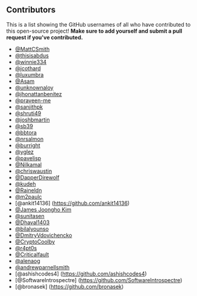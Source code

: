 ## Contributors

This is a list showing the GitHub usernames of all who have contributed to this open-source project! **Make sure to add yourself and submit a pull request if you've contributed.**

* [@MattCSmith](https://github.com/mattcsmith)
* [@thisisabdus](https://github.com/thisisabdus)
* [@winnie334](https://github.com/winnie334)
* [@jcothard](https://github.com/jcothard)
* [@luxumbra](https://github.com/luxumbra)
* [@Asam](https://github.com/shan5742)
* [@unknownaloy](https://github.com/unknownaloy)
* [@jhonattanbenitez](https://github.com/jhonattanbenitez)
* [@praveen-me](https://github.com/praveen-me)
* [@sanjithpk](https://github.com/sanjithpk)
* [@shruti49](https://github.com/shruti49)
* [@joshbmartin](https://github.com/joshbmartin)
* [@sb39](https://github.com/sb39)
* [@bbtora](https://github.com/bbtora)
* [@nrsalmon](https://github.com/nrsalmon)
* [@burright](https://github.com/burright)
* [@yglez](https://github.com/yglez)
* [@pavelisp](https://github.com/pavelisp)
* [@Nilkamal](https://github.com/nilkamal)
* [@chriswaustin](https://github.com/chriswaustin)
* [@DapperDirewolf](https://github.com/DapperDirewolf)
* [@kudeh](https://github.com/kudeh)
* [@Raineldn](https://github.com/Raineldn)
* [@m2paulc](http://github.com/m2paulc)
* [@ankit14136] (https://github.com/ankit14136)
* [@James Joongho Kim](https://github.com/april9288)
* [@sunitasen](https://github.com/sunitasen)
* [@Dhaval1403](https://github.com/Dhaval1403)
* [@bilalyounso](https://github.com/bilalyounso)
* [@DmitryVdovichencko](https://github.com/DmitryVdovichencko)
* [@CryptoCoolby](https://github.com/CryptoCoolby)
* [@r4pt0s](https://github.com/r4pt0s)
* [@Criticalfault](https://github.com/criticalfault)
* [@alenaog](https://github.com/alenanog)
* [@andrewparnellsmith](https://github.com/AndrewParnellsmith)
* [@ashishcodes4] (https://github.com/ashishcodes4)
* [@SoftwareIntrospectre] (https://github.com/SoftwareIntrospectre)
* [@bronasek] (https://github.com/bronasek)


